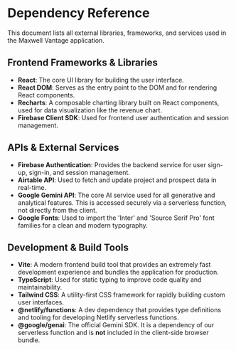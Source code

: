 # Dependency Reference

This document lists all external libraries, frameworks, and services used in the Maxwell Vantage application.

## Frontend Frameworks & Libraries

-   **React**: The core UI library for building the user interface.
-   **React DOM**: Serves as the entry point to the DOM and for rendering React components.
-   **Recharts**: A composable charting library built on React components, used for data visualization like the revenue chart.
-   **Firebase Client SDK**: Used for frontend user authentication and session management.

## APIs & External Services

-   **Firebase Authentication**: Provides the backend service for user sign-up, sign-in, and session management.
-   **Airtable API**: Used to fetch and update project and prospect data in real-time.
-   **Google Gemini API**: The core AI service used for all generative and analytical features. This is accessed securely via a serverless function, not directly from the client.
-   **Google Fonts**: Used to import the 'Inter' and 'Source Serif Pro' font families for a clean and modern typography.

## Development & Build Tools

-   **Vite**: A modern frontend build tool that provides an extremely fast development experience and bundles the application for production.
-   **TypeScript**: Used for static typing to improve code quality and maintainability.
-   **Tailwind CSS**: A utility-first CSS framework for rapidly building custom user interfaces.
-   **@netlify/functions**: A dev dependency that provides type definitions and tooling for developing Netlify serverless functions.
-   **@google/genai**: The official Gemini SDK. It is a dependency of our serverless function and is **not** included in the client-side browser bundle.
